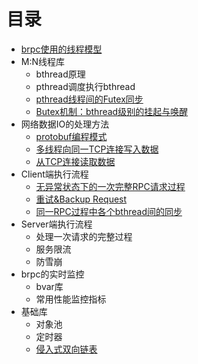 # 目录
* [brpc使用的线程模型](docs/thread_model.md)
* M:N线程库
  * bthread原理
  * pthread调度执行bthread
  * [pthread线程间的Futex同步](docs/futex.md)
  * [Butex机制：bthread级别的挂起与唤醒](docs/butex.md)
* 网络数据IO的处理方法
  * [protobuf编程模式](docs/io_protobuf.md)
  * [多线程向同一TCP连接写入数据](docs/io_write.md)
  * [从TCP连接读取数据](docs/io_read.md)
* Client端执行流程
  * [无异常状态下的一次完整RPC请求过程](docs/client_rpc_normal.md)
  * [重试&Backup Request](docs/client_retry.md)
  * [同一RPC过程中各个bthread间的同步](docs/client_bthread_sync.md)
* Server端执行流程
  * 处理一次请求的完整过程
  * 服务限流
  * 防雪崩
* brpc的实时监控
  * bvar库
  * 常用性能监控指标
* 基础库
  * 对象池
  * 定时器
  * [侵入式双向链表](docs/linkedlist.md)
